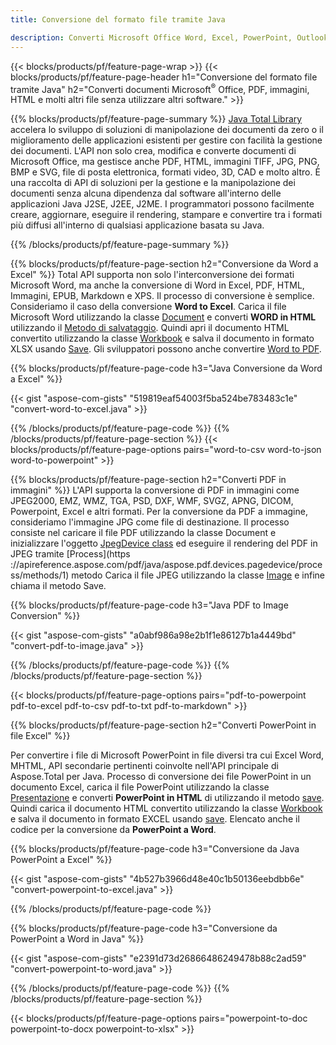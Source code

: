 ```yaml
---
title: Conversione del formato file tramite Java 

description: Converti Microsoft Office Word, Excel, PowerPoint, Outlook, PDF, HTML, immagini 3D, diagrammi, formati video e diversi altri formati con poche righe di codice Java.
---
```


{{< blocks/products/pf/feature-page-wrap >}}
{{< blocks/products/pf/feature-page-header h1="Conversione del formato file tramite Java" h2="Converti documenti Microsoft<sup>&reg;</sup> Office, PDF, immagini, HTML e molti altri file senza utilizzare altri software." >}}

{{% blocks/products/pf/feature-page-summary %}}
[Java Total Library](https://products.aspose.com/total/java/) accelera lo sviluppo di soluzioni di manipolazione dei documenti da zero o il miglioramento delle applicazioni esistenti per gestire con facilità la gestione dei documenti. L'API non solo crea, modifica e converte documenti di Microsoft Office, ma gestisce anche PDF, HTML, immagini TIFF, JPG, PNG, BMP e SVG, file di posta elettronica, formati video, 3D, CAD e molto altro. È una raccolta di API di soluzioni per la gestione e la manipolazione dei documenti senza alcuna dipendenza dal software all'interno delle applicazioni Java J2SE, J2EE, J2ME. I programmatori possono facilmente creare, aggiornare, eseguire il rendering, stampare e convertire tra i formati più diffusi all'interno di qualsiasi applicazione basata su Java.

{{% /blocks/products/pf/feature-page-summary  %}}

{{% blocks/products/pf/feature-page-section  h2="Conversione da Word a Excel" %}}
Total API supporta non solo l'interconversione dei formati Microsoft Word, ma anche la conversione di Word in Excel, PDF, HTML, Immagini, EPUB, Markdown e XPS. Il processo di conversione è semplice. Consideriamo il caso della conversione **Word to Excel**. Carica il file Microsoft Word utilizzando la classe [Document](https://apiference.aspose.com/words/java/com.aspose.words/Document) e converti **WORD in HTML** utilizzando il [Metodo di salvataggio](https://reference.aspose.com/words/java/com.aspose.words/Document#save(java.lang.String,com.aspose.words.SaveOptions)). Quindi apri il documento HTML convertito utilizzando la classe [Workbook](https://apiference.aspose.com/cells/java/com.aspose.cells/Workbook) e salva il documento in formato XLSX usando [Save](https://reference.aspose.com/cells/java/com.aspose.cells/workbook#save(java.lang.String,%20com.aspose.cells.SaveOptions)).
 Gli sviluppatori possono anche convertire [Word to PDF](https://products.aspose.com/words/java/conversion/word-to-pdf/).


{{% blocks/products/pf/feature-page-code h3="Java Conversione da Word a Excel" %}}

{{< gist "aspose-com-gists" "519819eaf54003f5ba524be783483c1e" "convert-word-to-excel.java" >}}

{{% /blocks/products/pf/feature-page-code  %}}
{{% /blocks/products/pf/feature-page-section %}}
{{< blocks/products/pf/feature-page-options pairs="word-to-csv word-to-json word-to-powerpoint" >}}


{{% blocks/products/pf/feature-page-section  h2="Converti PDF in immagini" %}}
L'API supporta la conversione di PDF in immagini come JPEG2000, EMZ, WMZ, TGA, PSD, DXF, WMF, SVGZ, APNG, DICOM, Powerpoint, Excel e altri formati. Per la conversione da PDF a immagine, consideriamo l'immagine JPG come file di destinazione. Il processo consiste nel caricare il file PDF utilizzando la classe Document e inizializzare l'oggetto [JpegDevice class](https://apiference.aspose.com/pdf/java/aspose.pdf.devices/jpegdevice) ed eseguire il rendering del PDF in JPEG tramite [Process](https ://apireference.aspose.com/pdf/java/aspose.pdf.devices.pagedevice/process/methods/1) metodo
Carica il file JPEG utilizzando la classe [Image](https://apiference.aspose.com/imaging/java/aspose.imaging/image) e infine chiama il metodo Save.

{{% blocks/products/pf/feature-page-code h3="Java PDF to Image Conversion" %}}

{{< gist "aspose-com-gists" "a0abf986a98e2b1f1e86127b1a4449bd" "convert-pdf-to-image.java" >}}


{{% /blocks/products/pf/feature-page-code  %}}
{{% /blocks/products/pf/feature-page-section %}}

{{< blocks/products/pf/feature-page-options pairs="pdf-to-powerpoint pdf-to-excel pdf-to-csv pdf-to-txt pdf-to-markdown" >}}

{{% blocks/products/pf/feature-page-section  h2="Converti PowerPoint in file Excel" %}}

Per convertire i file di Microsoft PowerPoint in file diversi tra cui Excel Word, MHTML, API secondarie pertinenti coinvolte nell'API principale di Aspose.Total per Java. Processo di conversione dei file PowerPoint in un documento Excel, carica il file PowerPoint utilizzando la classe [Presentazione](https://apiference.aspose.com/slides/java/com.aspose.slides/Presentation) e converti **PowerPoint in HTML** di utilizzando il metodo [save](https://apiference.aspose.com/slides/java/com.aspose.slides/Presentation#save-java.lang.String-int-com.aspose.slides.ISaveOptions-). Quindi carica il documento HTML convertito utilizzando la classe [Workbook](https://apiference.aspose.com/cells/java/com.aspose.cells/Workbook) e salva il documento in formato EXCEL usando [save](https://reference.aspose.com/cells/java/com.aspose.cells/workbook#save(java.lang.String,%20com.aspose.cells.SaveOptions)). Elencato anche il codice per la conversione da **PowerPoint a Word**.

{{% blocks/products/pf/feature-page-code h3="Conversione da Java PowerPoint a Excel" %}}

{{< gist "aspose-com-gists" "4b527b3966d48e40c1b50136eebdbb6e" "convert-powerpoint-to-excel.java" >}}

{{% /blocks/products/pf/feature-page-code %}}

{{% blocks/products/pf/feature-page-code h3="Conversione da PowerPoint a Word in Java" %}}

{{< gist "aspose-com-gists" "e2391d73d26866486249478b88c2ad59" "convert-powerpoint-to-word.java" >}}

{{% /blocks/products/pf/feature-page-code %}}
{{% /blocks/products/pf/feature-page-section %}}

{{< blocks/products/pf/feature-page-options pairs="powerpoint-to-doc powerpoint-to-docx powerpoint-to-xlsx" >}}